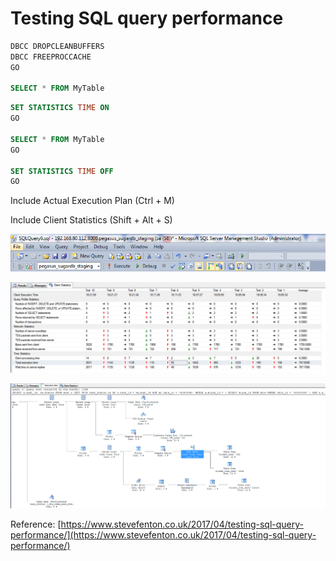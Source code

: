 # Testing SQL query performance



```sql
DBCC DROPCLEANBUFFERS
DBCC FREEPROCCACHE 
GO

SELECT * FROM MyTable
```



```sql
SET STATISTICS TIME ON
GO

SELECT * FROM MyTable
GO

SET STATISTICS TIME OFF
GO
```



Include Actual Execution Plan \(Ctrl + M\)

Include Client Statistics \(Shift + Alt + S\)

![](../../.gitbook/assets/image%20%2826%29.png)

![](../../.gitbook/assets/image%20%2839%29.png)

![](../../.gitbook/assets/image%20%2884%29.png)



Reference: [https://www.stevefenton.co.uk/2017/04/testing-sql-query-performance/](https://www.stevefenton.co.uk/2017/04/testing-sql-query-performance/)





